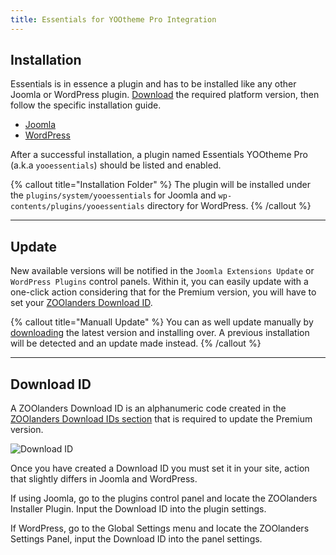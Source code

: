 ```yaml
---
title: Essentials for YOOtheme Pro Integration
---
```


## Installation

Essentials is in essence a plugin and has to be installed like any other Joomla or WordPress plugin. [Download](https://www.zoolanders.com/downloads) the required platform version, then follow the specific installation guide.

- [Joomla](https://docs.joomla.org/Installing_an_extension)
- [WordPress](https://wordpress.org/support/article/managing-plugins/#installing-plugins-1)

After a successful installation, a plugin named Essentials YOOtheme Pro (a.k.a `yooessentials`) should be listed and enabled.

{% callout title="Installation Folder" %}
The plugin will be installed under the `plugins/system/yooessentials` for Joomla and `wp-contents/plugins/yooessentials` directory for WordPress.
{% /callout %}

---

## Update

New available versions will be notified in the `Joomla Extensions Update` or `WordPress Plugins` control panels. Within it, you can easily update with a one-click action considering that for the Premium version, you will have to set your [ZOOlanders Download ID](#download-id).

{% callout title="Manuall Update" %}
You can as well update manually by [downloading](https://www.zoolanders.com/downloads) the latest version and installing over. A previous installation will be detected and an update made instead.
{% /callout %}

---

## Download ID

A ZOOlanders Download ID is an alphanumeric code created in the [ZOOlanders Download IDs section](https://zoolanders.com/account/download-ids) that is required to update the Premium version.

![Download ID](/download-id.png)

Once you have created a Download ID you must set it in your site, action that slightly differs in Joomla and WordPress.

If using Joomla, go to the plugins control panel and locate the ZOOlanders Installer Plugin. Input the Download ID into the plugin settings.

If WordPress, go to the Global Settings menu and locate the ZOOlanders Settings Panel, input the Download ID into the panel settings.
